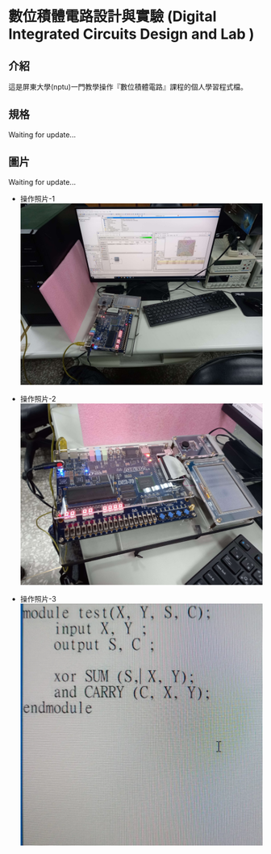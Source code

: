 # 數位積體電路設計與實驗 (Digital Integrated Circuits Design and Lab )

## 介紹

這是屏東大學(nptu)一門教學操作『數位積體電路』課程的個人學習程式檔。

## 規格

Waiting for update...

## 圖片

Waiting for update...

- 操作照片-1
  ![](https://raw.githubusercontent.com/barrystone/Digital-Integrated-Circuits-Design-and-Lab/master/pictures/1.jpg?token=GHSAT0AAAAAABPQ3GPNPTQDRHLWRWEZUSKAYQYN32A)

- 操作照片-2
  ![](https://raw.githubusercontent.com/barrystone/Digital-Integrated-Circuits-Design-and-Lab/master/pictures/2.jpg?token=GHSAT0AAAAAABPQ3GPMSC5EJQGCDDJ6LEVGYQYN56Q)

- 操作照片-3
  ![](https://raw.githubusercontent.com/barrystone/Digital-Integrated-Circuits-Design-and-Lab/master/pictures/3.jpg?token=GHSAT0AAAAAABPQ3GPMOZLGRYXSHMNKM7GOYQYN6NQ)
